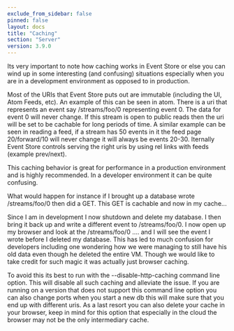 ```yaml
---
exclude_from_sidebar: false
pinned: false
layout: docs
title: "Caching"
section: "Server"
version: 3.9.0
---
```


Its very important to note how caching works in Event Store or else you can wind up in some interesting (and confusing) situations especially when you are in a development environment as opposed to in production.

Most of the URIs that Event Store puts out are immutable (including the UI, Atom Feeds, etc). An example of this can be seen in atom. There is a uri that represents an event say /streams/foo/0 representing event 0. The data for event 0 will never change. If this stream is open to public reads then the uri will be set to be cachable for long periods of time. A similar example can be seen in reading a feed, if a stream has 50 events in it the feed page 20/forward/10 will never change it will always be events 20-30. Iternally Event Store controls serving the right uris by using rel links with feeds (example prev/next).

This caching behavior is great for performance in a production environment and is highly recommended. In a developer environment it can be quite confusing.

What would happen for instance if I brought up a database wrote /streams/foo/0 then did a GET. This GET is cachable and now in my cache...

Since I am in development I now shutdown and delete my database. I then bring it back up and write a different event to /streams/foo/0. I now open up my browser and look at the /streams/foo/0 .... and I will see the event I wrote before I deleted my database. This has led to much confusion for developers including one wondering how we were managing to still have his old data even though he deleted the entire VM. Though we would like to take credit for such magic it was actually just browser caching.

To avoid this its best to run with the --disable-http-caching command line option. This will disable all such caching and alleviate the issue. If you are running on a version that does not support this command line option you can also change ports when you start a new db this will make sure that you end up with different uris. As a last resort you can also delete your cache in your browser, keep in mind for this option that especially in the cloud the browser may not be the only intermediary cache.
